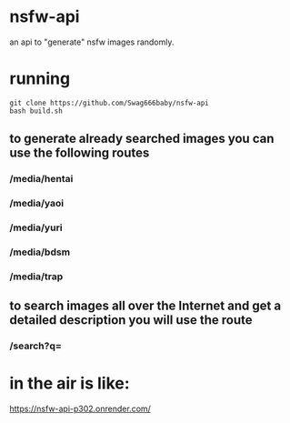 # nsfw-api
an api to "generate" nsfw images randomly. 

# running 
```
git clone https://github.com/Swag666baby/nsfw-api
bash build.sh
```

## to generate already searched images you can use the following routes 

### /media/hentai
### /media/yaoi
### /media/yuri
### /media/bdsm
### /media/trap

## to search images all over the Internet and get a detailed description you will use the route

### /search?q=<your research>

  
# in the air is like: 
https://nsfw-api-p302.onrender.com/
